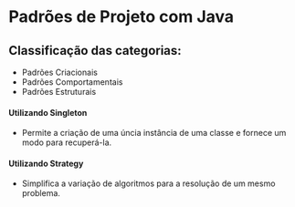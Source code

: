 # Padrões de Projeto com Java

## Classificação das categorias:

- Padrões Criacionais
- Padrões Comportamentais
- Padrões Estruturais

#### Utilizando Singleton
- Permite a criação de uma úncia instância de uma classe e fornece um modo para recuperá-la.
#### Utilizando Strategy
- Simplifica a variação de algoritmos para a resolução de um mesmo problema.